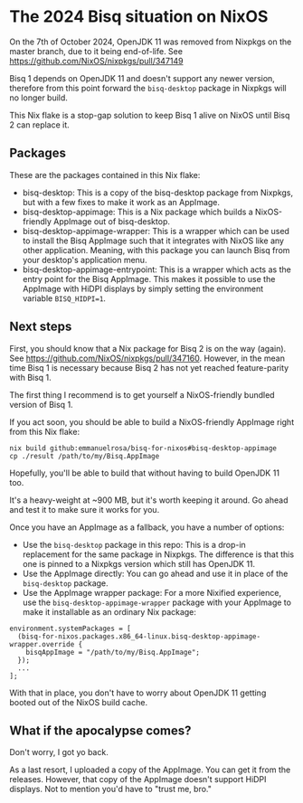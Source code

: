 # The 2024 Bisq situation on NixOS

On the 7th of October 2024, OpenJDK 11 was removed from Nixpkgs on the master branch, due to it being end-of-life. See https://github.com/NixOS/nixpkgs/pull/347149

Bisq 1 depends on OpenJDK 11 and doesn't support any newer version, therefore from this point forward the `bisq-desktop` package in Nixpkgs will no longer build.

This Nix flake is a stop-gap solution to keep Bisq 1 alive on NixOS until Bisq 2 can replace it.

## Packages

These are the packages contained in this Nix flake:

- bisq-desktop: This is a copy of the bisq-desktop package from Nixpkgs, but with a few fixes to make it work as an AppImage.
- bisq-desktop-appimage: This is a Nix package which builds a NixOS-friendly AppImage out of bisq-desktop.
- bisq-desktop-appimage-wrapper: This is a wrapper which can be used to install the Bisq AppImage such that it integrates with NixOS like any other application. Meaning, with this package you can launch Bisq from your desktop's application menu.
- bisq-desktop-appimage-entrypoint: This is a wrapper which acts as the entry point for the Bisq AppImage. This makes it possible to use the AppImage with HiDPI displays by simply setting the environment variable `BISQ_HIDPI=1`.

## Next steps

First, you should know that a Nix package for Bisq 2 is on the way (again). See https://github.com/NixOS/nixpkgs/pull/347160. However, in the mean time Bisq 1 is necessary because Bisq 2 has not yet reached feature-parity with Bisq 1.

The first thing I recommend is to get yourself a NixOS-friendly bundled version of Bisq 1.

If you act soon, you should be able to build a NixOS-friendly AppImage right from this Nix flake:

```
nix build github:emmanuelrosa/bisq-for-nixos#bisq-desktop-appimage
cp ./result /path/to/my/Bisq.AppImage
```

Hopefully, you'll be able to build that without having to build OpenJDK 11 too.

It's a heavy-weight at ~900 MB, but it's worth keeping it around. Go ahead and test it to make sure it works for you.

Once you have an AppImage as a fallback, you have a number of options:

- Use the `bisq-desktop` package in this repo: This is a drop-in replacement for the same package in Nixpkgs. The difference is that this one is pinned to a Nixpkgs version which still has OpenJDK 11.
- Use the AppImage directly: You can go ahead and use it in place of the `bisq-desktop` package.
- Use the AppImage wrapper package: For a more Nixified experience, use the `bisq-desktop-appimage-wrapper` package with your AppImage to make it installable as an ordinary Nix package:

```
environment.systemPackages = [
  (bisq-for-nixos.packages.x86_64-linux.bisq-desktop-appimage-wrapper.override {
    bisqAppImage = "/path/to/my/Bisq.AppImage";
  });
  ...
];
```

With that in place, you don't have to worry about OpenJDK 11 getting booted out of the NixOS build cache.

## What if the apocalypse comes?

Don't worry, I got yo back.

As a last resort, I uploaded a copy of the AppImage. You can get it from the releases. However, that copy of the AppImage doesn't support HiDPI displays. Not to mention you'd have to "trust me, bro." 
